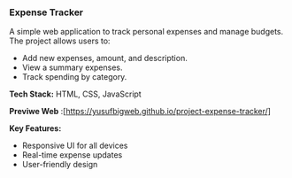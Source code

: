### Expense Tracker

A simple web application to track personal expenses and manage budgets. The project allows users to:

- Add new expenses, amount, and description.
- View a summary expenses.
- Track spending by category.

**Tech Stack:** HTML, CSS, JavaScript

**Previwe Web**
 :[https://yusufbigweb.github.io/project-expense-tracker/]

**Key Features:**
- Responsive UI for all devices
- Real-time expense updates
- User-friendly design
